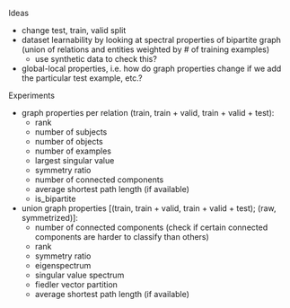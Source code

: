 Ideas
 - change test, train, valid split
 - dataset learnability by looking at spectral properties of bipartite graph (union of relations and entities weighted by # of training examples)
   - use synthetic data to check this?
 - global-local properties, i.e. how do graph properties change if we add the particular test example, etc.?

Experiments
 - graph properties per relation (train, train + valid, train + valid + test):
   - rank
   - number of subjects
   - number of objects
   - number of examples
   - largest singular value
   - symmetry ratio
   - number of connected components
   - average shortest path length (if available)
   - is_bipartite
 - union graph properties [(train, train + valid, train + valid + test); (raw, symmetrized)]:
   - number of connected components (check if certain connected components are harder to classify than others)
   - rank
   - symmetry ratio
   - eigenspectrum
   - singular value spectrum
   - fiedler vector partition
   - average shortest path length (if available)
